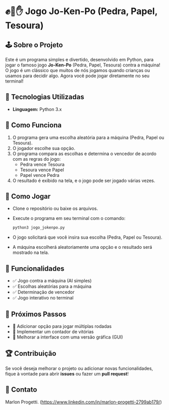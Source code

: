 # ✊🤚✋ Jogo Jo-Ken-Po (Pedra, Papel, Tesoura)

## 🕹️ Sobre o Projeto
Este é um programa simples e divertido, desenvolvido em Python, para jogar o famoso jogo **Jo-Ken-Po** (Pedra, Papel, Tesoura) contra a máquina! O jogo é um clássico que muitos de nós jogamos quando crianças ou usamos para decidir algo. Agora você pode jogar diretamente no seu terminal!

## 🚀 Tecnologias Utilizadas
- **Linguagem:** Python 3.x

## 📸 Como Funciona
1. O programa gera uma escolha aleatória para a máquina (Pedra, Papel ou Tesoura).
2. O jogador escolhe sua opção.
3. O programa compara as escolhas e determina o vencedor de acordo com as regras do jogo:
    - Pedra vence Tesoura
    - Tesoura vence Papel
    - Papel vence Pedra
4. O resultado é exibido na tela, e o jogo pode ser jogado várias vezes.

## 🧩 Como Jogar
- Clone o repositório ou baixe os arquivos.
- Execute o programa em seu terminal com o comando:

    ```bash
    python3 jogo_jokenpo.py
    ```

- O jogo solicitará que você insira sua escolha (Pedra, Papel ou Tesoura).
- A máquina escolherá aleatoriamente uma opção e o resultado será mostrado na tela.

## 📌 Funcionalidades
- ✅ Jogo contra a máquina (AI simples)
- ✅ Escolhas aleatórias para a máquina
- ✅ Determinação de vencedor
- ✅ Jogo interativo no terminal

## 📅 Próximos Passos
- 📌 Adicionar opção para jogar múltiplas rodadas
- 📌 Implementar um contador de vitórias
- 📌 Melhorar a interface com uma versão gráfica (GUI)

## 🏆 Contribuição
Se você deseja melhorar o projeto ou adicionar novas funcionalidades, fique à vontade para abrir **issues** ou fazer um **pull request**!

## 📩 Contato
Marlon Progetti.  (https://www.linkedin.com/in/marlon-progetti-2799ab179/)
